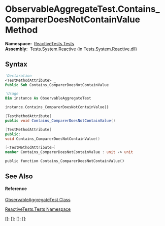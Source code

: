 # ObservableAggregateTest.Contains\_ComparerDoesNotContainValue Method

**Namespace:**  [ReactiveTests.Tests](ReactiveTests.Tests\ReactiveTests.Tests.md)  
**Assembly:**  Tests.System.Reactive (in Tests.System.Reactive.dll)

## Syntax

```vb
'Declaration
<TestMethodAttribute> _
Public Sub Contains_ComparerDoesNotContainValue
```

```vb
'Usage
Dim instance As ObservableAggregateTest

instance.Contains_ComparerDoesNotContainValue()
```

```csharp
[TestMethodAttribute]
public void Contains_ComparerDoesNotContainValue()
```

```c++
[TestMethodAttribute]
public:
void Contains_ComparerDoesNotContainValue()
```

```fsharp
[<TestMethodAttribute>]
member Contains_ComparerDoesNotContainValue : unit -> unit 
```

```jscript
public function Contains_ComparerDoesNotContainValue()
```

## See Also

#### Reference

[ObservableAggregateTest Class](ObservableAggregateTest\ObservableAggregateTest.md)

[ReactiveTests.Tests Namespace](ReactiveTests.Tests\ReactiveTests.Tests.md)

[]: 
[]: 
[]: 
[]: 